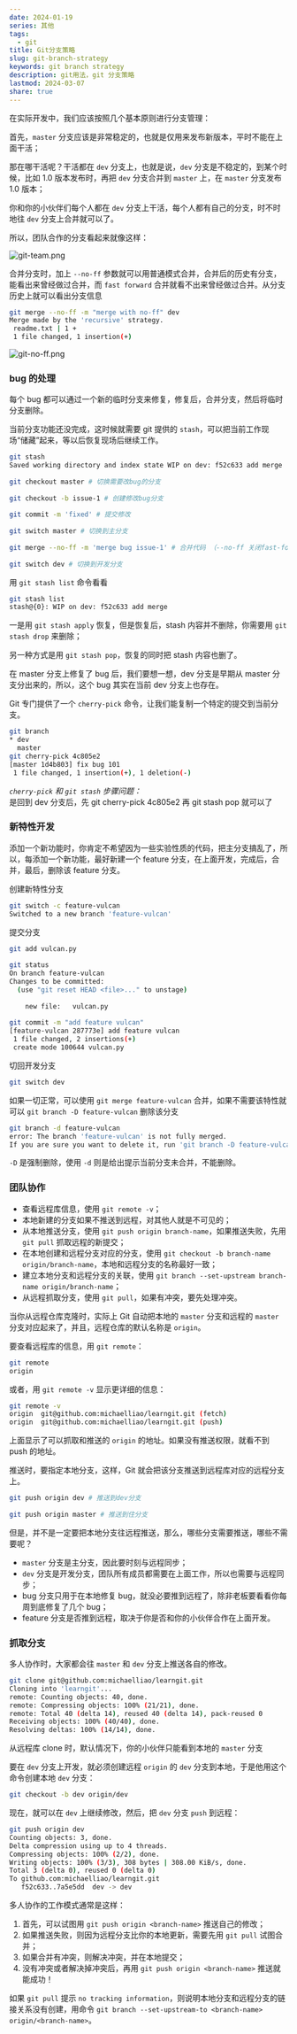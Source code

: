 ```yaml
---  
date: 2024-01-19  
series: 其他  
tags:  
  - git  
title: Git分支策略  
slug: git-branch-strategy  
keywords: git branch strategy  
description: git用法，git 分支策略  
lastmod: 2024-03-07  
share: true  
---  
```

在实际开发中，我们应该按照几个基本原则进行分支管理：  
  
首先，`master` 分支应该是非常稳定的，也就是仅用来发布新版本，平时不能在上面干活；  
  
那在哪干活呢？干活都在 `dev` 分支上，也就是说，`dev` 分支是不稳定的，到某个时候，比如 1.0 版本发布时，再把 `dev` 分支合并到 `master` 上，在 `master` 分支发布 1.0 版本；  
  
你和你的小伙伴们每个人都在 `dev` 分支上干活，每个人都有自己的分支，时不时地往 `dev` 分支上合并就可以了。  
  
所以，团队合作的分支看起来就像这样：  
  
![git-team.png](../../static/images/git-team.png)  
  
合并分支时，加上 `--no-ff` 参数就可以用普通模式合并，合并后的历史有分支，能看出来曾经做过合并，而 `fast forward` 合并就看不出来曾经做过合并。从分支历史上就可以看出分支信息  
  
``` Bash  
git merge --no-ff -m "merge with no-ff" dev  
Merge made by the 'recursive' strategy.  
 readme.txt | 1 +  
 1 file changed, 1 insertion(+)  
```  
  
![git-no-ff.png](../../static/images/git-no-ff.png)  
  
### bug 的处理  
  
每个 bug 都可以通过一个新的临时分支来修复，修复后，合并分支，然后将临时分支删除。  
  
当前分支功能还没完成，这时候就需要 git 提供的 `stash`，可以把当前工作现场“储藏”起来，等以后恢复现场后继续工作。  
  
``` Bash  
git stash  
Saved working directory and index state WIP on dev: f52c633 add merge  
  
git checkout master # 切换需要改bug的分支  
  
git checkout -b issue-1 # 创建修改bug分支  
  
git commit -m 'fixed' # 提交修改  
  
git switch master # 切换到主分支  
  
git merge --no-ff -m 'merge bug issue-1' # 合并代码 （--no-ff 关闭fast-forward 生成一条merge记录）  
  
git switch dev # 切换到开发分支  
```  
  
用 `git stash list` 命令看看  
  
``` Bash  
git stash list  
stash@{0}: WIP on dev: f52c633 add merge  
```  
  
一是用 `git stash apply` 恢复，但是恢复后，stash 内容并不删除，你需要用 `git stash drop` 来删除；  
  
另一种方式是用 `git stash pop`，恢复的同时把 stash 内容也删了。  
  
在 master 分支上修复了 bug 后，我们要想一想，dev 分支是早期从 master 分支分出来的，所以，这个 bug 其实在当前 dev 分支上也存在。  
  
Git 专门提供了一个 `cherry-pick` 命令，让我们能复制一个特定的提交到当前分支。  
  
``` Bash  
git branch  
* dev  
  master  
git cherry-pick 4c805e2  
[master 1d4b803] fix bug 101  
 1 file changed, 1 insertion(+), 1 deletion(-)  
```  
  
*`cherry-pick` 和 `git stash` 步骤问题：*  
是回到 dev 分支后，先 git cherry-pick 4c805e2 再 git stash pop 就可以了  
  
### 新特性开发  
  
添加一个新功能时，你肯定不希望因为一些实验性质的代码，把主分支搞乱了，所以，每添加一个新功能，最好新建一个 feature 分支，在上面开发，完成后，合并，最后，删除该 feature 分支。  
  
创建新特性分支  
  
``` Bash  
git switch -c feature-vulcan  
Switched to a new branch 'feature-vulcan'  
```  
  
提交分支  
  
``` Bash  
git add vulcan.py  
  
git status  
On branch feature-vulcan  
Changes to be committed:  
  (use "git reset HEAD <file>..." to unstage)  
  
	new file:   vulcan.py  
  
git commit -m "add feature vulcan"  
[feature-vulcan 287773e] add feature vulcan  
 1 file changed, 2 insertions(+)  
 create mode 100644 vulcan.py  
```  
  
切回开发分支  
  
``` Bash  
git switch dev  
```  
  
如果一切正常，可以使用 `git merge feature-vulcan` 合并，如果不需要该特性就可以 `git branch -D feature-vulcan` 删除该分支  
  
``` Bash  
git branch -d feature-vulcan  
error: The branch 'feature-vulcan' is not fully merged.  
If you are sure you want to delete it, run 'git branch -D feature-vulcan'.  
```  
  
`-D` 是强制删除，使用 `-d` 则是给出提示当前分支未合并，不能删除。  
  
### 团队协作  
  
- 查看远程库信息，使用 `git remote -v`；  
- 本地新建的分支如果不推送到远程，对其他人就是不可见的；  
- 从本地推送分支，使用 `git push origin branch-name`，如果推送失败，先用 `git pull` 抓取远程的新提交；  
- 在本地创建和远程分支对应的分支，使用 `git checkout -b branch-name origin/branch-name`，本地和远程分支的名称最好一致；  
- 建立本地分支和远程分支的关联，使用 `git branch --set-upstream branch-name origin/branch-name`；  
- 从远程抓取分支，使用 `git pull`，如果有冲突，要先处理冲突。  
  
当你从远程仓库克隆时，实际上 Git 自动把本地的 `master` 分支和远程的 `master` 分支对应起来了，并且，远程仓库的默认名称是 `origin`。  
  
要查看远程库的信息，用 `git remote`：  
  
``` Bash  
git remote  
origin  
```  
  
或者，用 `git remote -v` 显示更详细的信息：  
  
``` Bash  
git remote -v  
origin  git@github.com:michaelliao/learngit.git (fetch)  
origin  git@github.com:michaelliao/learngit.git (push)  
```  
  
上面显示了可以抓取和推送的 `origin` 的地址。如果没有推送权限，就看不到 push 的地址。  
  
推送时，要指定本地分支，这样，Git 就会把该分支推送到远程库对应的远程分支上。  
  
``` Bash  
git push origin dev # 推送到dev分支  
  
git push origin master # 推送到住分支  
```  
  
但是，并不是一定要把本地分支往远程推送，那么，哪些分支需要推送，哪些不需要呢？  
- `master` 分支是主分支，因此要时刻与远程同步；  
- `dev` 分支是开发分支，团队所有成员都需要在上面工作，所以也需要与远程同步；  
- bug 分支只用于在本地修复 bug，就没必要推到远程了，除非老板要看看你每周到底修复了几个 bug；  
- feature 分支是否推到远程，取决于你是否和你的小伙伴合作在上面开发。  
  
### 抓取分支  
  
多人协作时，大家都会往 `master` 和 `dev` 分支上推送各自的修改。  
  
``` Bash  
git clone git@github.com:michaelliao/learngit.git  
Cloning into 'learngit'...  
remote: Counting objects: 40, done.  
remote: Compressing objects: 100% (21/21), done.  
remote: Total 40 (delta 14), reused 40 (delta 14), pack-reused 0  
Receiving objects: 100% (40/40), done.  
Resolving deltas: 100% (14/14), done.  
```  
  
从远程库 clone 时，默认情况下，你的小伙伴只能看到本地的 `master` 分支  
  
要在 `dev` 分支上开发，就必须创建远程 `origin` 的 `dev` 分支到本地，于是他用这个命令创建本地 `dev` 分支：  
  
``` Bash  
git checkout -b dev origin/dev  
```  
  
现在，就可以在 `dev` 上继续修改，然后，把 `dev` 分支 `push` 到远程：  
  
``` Bash  
git push origin dev  
Counting objects: 3, done.  
Delta compression using up to 4 threads.  
Compressing objects: 100% (2/2), done.  
Writing objects: 100% (3/3), 308 bytes | 308.00 KiB/s, done.  
Total 3 (delta 0), reused 0 (delta 0)  
To github.com:michaelliao/learngit.git  
   f52c633..7a5e5dd  dev -> dev  
```  
  
多人协作的工作模式通常是这样：  
  
1. 首先，可以试图用 `git push origin <branch-name>` 推送自己的修改；  
2. 如果推送失败，则因为远程分支比你的本地更新，需要先用 `git pull` 试图合并；  
3. 如果合并有冲突，则解决冲突，并在本地提交；  
4. 没有冲突或者解决掉冲突后，再用 `git push origin <branch-name>` 推送就能成功！  
  
如果 `git pull` 提示 `no tracking information`，则说明本地分支和远程分支的链接关系没有创建，用命令 `git branch --set-upstream-to <branch-name> origin/<branch-name>`。  
